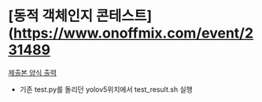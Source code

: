 # [동적 객체인지 콘테스트](https://www.onoffmix.com/event/231489


[제출본 양식 출력](https://github.com/hwanyyy/Object-Detection-Contest-AIMMO/tree/main/result)
- 기존 test.py를 돌리던 yolov5위치에서 test_result.sh 실행
